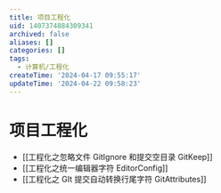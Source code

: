 ```yaml
---
title: 项目工程化
uid: 1407374884309341
archived: false
aliases: []
categories: []
tags:
  - 计算机/工程化
createTime: '2024-04-17 09:55:17'
updateTime: '2024-04-22 09:58:23'
---
```


# 项目工程化

- [[工程化之忽略文件 GitIgnore 和提交空目录 GitKeep]]
- [[工程化之统一编辑器字符 EditorConfig]]
- [[工程化之 GIt 提交自动转换行尾字符 GitAttributes]]
